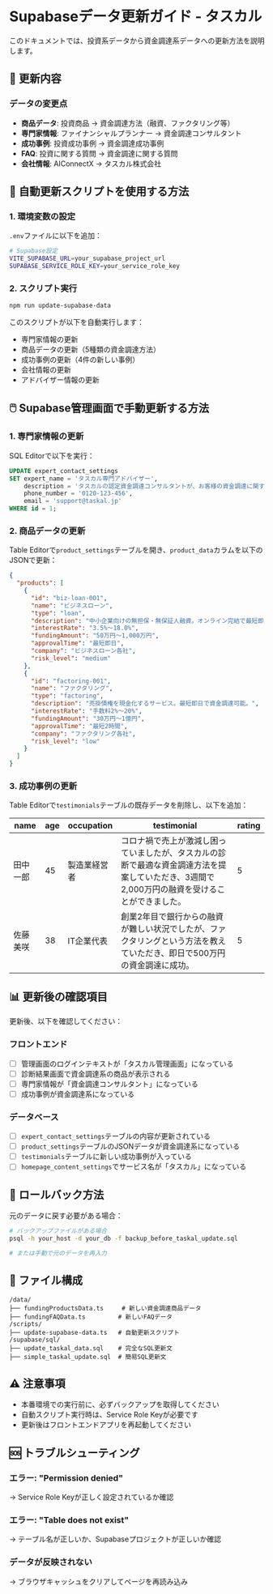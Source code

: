 # Supabaseデータ更新ガイド - タスカル

このドキュメントでは、投資系データから資金調達系データへの更新方法を説明します。

## 🎯 更新内容

### データの変更点
- **商品データ**: 投資商品 → 資金調達方法（融資、ファクタリング等）
- **専門家情報**: ファイナンシャルプランナー → 資金調達コンサルタント
- **成功事例**: 投資成功事例 → 資金調達成功事例
- **FAQ**: 投資に関する質問 → 資金調達に関する質問
- **会社情報**: AIConnectX → タスカル株式会社

## 🚀 自動更新スクリプトを使用する方法

### 1. 環境変数の設定

`.env`ファイルに以下を追加：

```bash
# Supabase設定
VITE_SUPABASE_URL=your_supabase_project_url
SUPABASE_SERVICE_ROLE_KEY=your_service_role_key
```

### 2. スクリプト実行

```bash
npm run update-supabase-data
```

このスクリプトが以下を自動実行します：
- 専門家情報の更新
- 商品データの更新（5種類の資金調達方法）
- 成功事例の更新（4件の新しい事例）
- 会社情報の更新
- アドバイザー情報の更新

## 🖱️ Supabase管理画面で手動更新する方法

### 1. 専門家情報の更新

SQL Editorで以下を実行：

```sql
UPDATE expert_contact_settings 
SET expert_name = 'タスカル専門アドバイザー',
    description = 'タスカルの認定資金調達コンサルタントが、お客様の資金調達に関するご相談を承ります。',
    phone_number = '0120-123-456',
    email = 'support@taskal.jp'
WHERE id = 1;
```

### 2. 商品データの更新

Table Editorで`product_settings`テーブルを開き、`product_data`カラムを以下のJSONで更新：

```json
{
  "products": [
    {
      "id": "biz-loan-001",
      "name": "ビジネスローン",
      "type": "loan",
      "description": "中小企業向けの無担保・無保証人融資。オンライン完結で最短即日審査。",
      "interestRate": "3.5%〜18.0%",
      "fundingAmount": "50万円〜1,000万円",
      "approvalTime": "最短即日",
      "company": "ビジネスローン各社",
      "risk_level": "medium"
    },
    {
      "id": "factoring-001",
      "name": "ファクタリング",
      "type": "factoring",
      "description": "売掛債権を現金化するサービス。最短即日で資金調達可能。",
      "interestRate": "手数料2%〜20%",
      "fundingAmount": "30万円〜1億円",
      "approvalTime": "最短2時間",
      "company": "ファクタリング各社",
      "risk_level": "low"
    }
  ]
}
```

### 3. 成功事例の更新

Table Editorで`testimonials`テーブルの既存データを削除し、以下を追加：

| name | age | occupation | testimonial | rating |
|------|-----|------------|-------------|---------|
| 田中 一郎 | 45 | 製造業経営者 | コロナ禍で売上が激減し困っていましたが、タスカルの診断で最適な資金調達方法を提案していただき、3週間で2,000万円の融資を受けることができました。 | 5 |
| 佐藤 美咲 | 38 | IT企業代表 | 創業2年目で銀行からの融資が難しい状況でしたが、ファクタリングという方法を教えていただき、即日で500万円の資金調達に成功。 | 5 |

## 📊 更新後の確認項目

更新後、以下を確認してください：

### フロントエンド
- [ ] 管理画面のログインテキストが「タスカル管理画面」になっている
- [ ] 診断結果画面で資金調達系の商品が表示される
- [ ] 専門家情報が「資金調達コンサルタント」になっている
- [ ] 成功事例が資金調達系になっている

### データベース
- [ ] `expert_contact_settings`テーブルの内容が更新されている
- [ ] `product_settings`テーブルのJSONデータが資金調達系になっている  
- [ ] `testimonials`テーブルに新しい成功事例が入っている
- [ ] `homepage_content_settings`でサービス名が「タスカル」になっている

## 🔄 ロールバック方法

元のデータに戻す必要がある場合：

```bash
# バックアップファイルがある場合
psql -h your_host -d your_db -f backup_before_taskal_update.sql

# または手動で元のデータを再入力
```

## 📝 ファイル構成

```
/data/
├── fundingProductsData.ts     # 新しい資金調達商品データ
├── fundingFAQData.ts         # 新しいFAQデータ
/scripts/
├── update-supabase-data.ts   # 自動更新スクリプト
/supabase/sql/
├── update_taskal_data.sql    # 完全なSQL更新文
├── simple_taskal_update.sql  # 簡易SQL更新文
```

## ⚠️ 注意事項

- 本番環境での実行前に、必ずバックアップを取得してください
- 自動スクリプト実行時は、Service Role Keyが必要です
- 更新後はフロントエンドアプリを再起動してください

## 🆘 トラブルシューティング

### エラー: "Permission denied"
→ Service Role Keyが正しく設定されているか確認

### エラー: "Table does not exist"
→ テーブル名が正しいか、Supabaseプロジェクトが正しいか確認

### データが反映されない
→ ブラウザキャッシュをクリアしてページを再読み込み